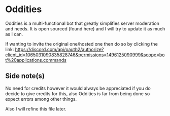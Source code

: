 # Oddities
Oddities is a multi-functional bot that greatly simplifies server moderation and needs. It is open sourced (found here) and I will try to update it as much as I can.

If wanting to invite the original one/hosted one then do so by clicking the link:
https://discord.com/api/oauth2/authorize?client_id=1065031090835828746&permissions=1496125090999&scope=bot%20applications.commands

## Side note(s)
No need for credits however it would always be appreciated if you do decide to give credits for this, also Oddities is far from being done so expect errors among other things.

Also I will refine this file later.
